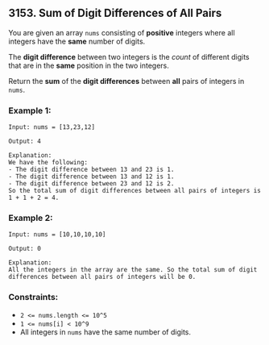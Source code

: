 ## 3153. Sum of Digit Differences of All Pairs

You are given an array ```nums``` consisting of **positive** integers where all integers have the **same** number of digits.

The **digit difference** between two integers is the *count* of different digits that are in the **same** position in the two integers.

Return the **sum** of the **digit differences** between **all** pairs of integers in ```nums```.

### Example 1:
```
Input: nums = [13,23,12]

Output: 4

Explanation:
We have the following:
- The digit difference between 13 and 23 is 1.
- The digit difference between 13 and 12 is 1.
- The digit difference between 23 and 12 is 2.
So the total sum of digit differences between all pairs of integers is 1 + 1 + 2 = 4.
```

### Example 2:
```
Input: nums = [10,10,10,10]

Output: 0

Explanation:
All the integers in the array are the same. So the total sum of digit differences between all pairs of integers will be 0.
```

### Constraints:

* ```2 <= nums.length <= 10^5```
* ```1 <= nums[i] < 10^9```
* All integers in ```nums``` have the same number of digits.